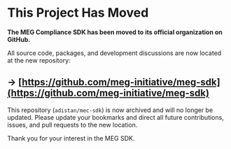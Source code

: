 # This Project Has Moved

**The MEG Compliance SDK has been moved to its official organization on GitHub.**

All source code, packages, and development discussions are now located at the new repository:

## -> [https://github.com/meg-initiative/meg-sdk](https://github.com/meg-initiative/meg-sdk)

This repository (`adistan/mec-sdk`) is now archived and will no longer be updated. Please update your bookmarks and direct all future contributions, issues, and pull requests to the new location.

Thank you for your interest in the MEG SDK.
